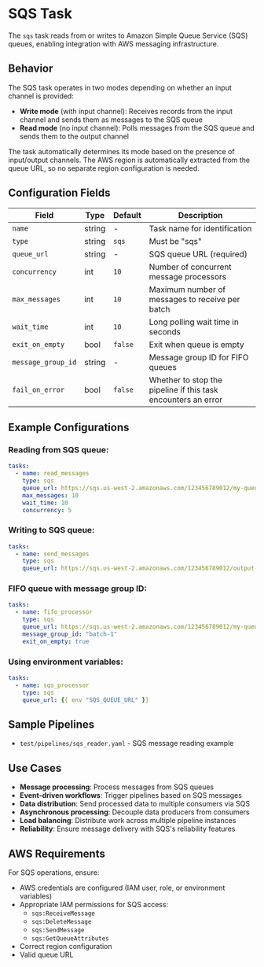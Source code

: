 # SQS Task

The `sqs` task reads from or writes to Amazon Simple Queue Service (SQS) queues, enabling integration with AWS messaging infrastructure.

## Behavior

The SQS task operates in two modes depending on whether an input channel is provided:

- **Write mode** (with input channel): Receives records from the input channel and sends them as messages to the SQS queue
- **Read mode** (no input channel): Polls messages from the SQS queue and sends them to the output channel

The task automatically determines its mode based on the presence of input/output channels. The AWS region is automatically extracted from the queue URL, so no separate region configuration is needed.

## Configuration Fields

| Field | Type | Default | Description |
|-------|------|---------|-------------|
| `name` | string | - | Task name for identification |
| `type` | string | `sqs` | Must be "sqs" |
| `queue_url` | string | - | SQS queue URL (required) |
| `concurrency` | int | `10` | Number of concurrent message processors |
| `max_messages` | int | `10` | Maximum number of messages to receive per batch |
| `wait_time` | int | `10` | Long polling wait time in seconds |
| `exit_on_empty` | bool | `false` | Exit when queue is empty |
| `message_group_id` | string | - | Message group ID for FIFO queues |
| `fail_on_error` | bool | `false` | Whether to stop the pipeline if this task encounters an error |

## Example Configurations

### Reading from SQS queue:
```yaml
tasks:
  - name: read_messages
    type: sqs
    queue_url: https://sqs.us-west-2.amazonaws.com/123456789012/my-queue
    max_messages: 10
    wait_time: 10
    concurrency: 5
```

### Writing to SQS queue:
```yaml
tasks:
  - name: send_messages
    type: sqs
    queue_url: https://sqs.us-west-2.amazonaws.com/123456789012/output-queue
```

### FIFO queue with message group ID:
```yaml
tasks:
  - name: fifo_processor
    type: sqs
    queue_url: https://sqs.us-west-2.amazonaws.com/123456789012/my-queue.fifo
    message_group_id: "batch-1"
    exit_on_empty: true
```

### Using environment variables:
```yaml
tasks:
  - name: sqs_processor
    type: sqs
    queue_url: {{ env "SQS_QUEUE_URL" }}
```

## Sample Pipelines

- `test/pipelines/sqs_reader.yaml` - SQS message reading example

## Use Cases

- **Message processing**: Process messages from SQS queues
- **Event-driven workflows**: Trigger pipelines based on SQS messages
- **Data distribution**: Send processed data to multiple consumers via SQS
- **Asynchronous processing**: Decouple data producers from consumers
- **Load balancing**: Distribute work across multiple pipeline instances
- **Reliability**: Ensure message delivery with SQS's reliability features

## AWS Requirements

For SQS operations, ensure:
- AWS credentials are configured (IAM user, role, or environment variables)
- Appropriate IAM permissions for SQS access:
  - `sqs:ReceiveMessage`
  - `sqs:DeleteMessage`
  - `sqs:SendMessage`
  - `sqs:GetQueueAttributes`
- Correct region configuration
- Valid queue URL